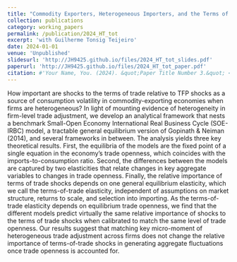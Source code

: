 ```yaml
---
title: "Commodity Exporters, Heterogeneous Importers, and the Terms of Trade"
collection: publications
category: working_papers
permalink: /publication/2024_HT_tot
excerpt: 'with Guilherme Tonsig Teijeiro'
date: 2024-01-01
venue: 'Unpublished'
slidesurl: 'http://JH9425.github.io/files/2024_HT_tot_slides.pdf'
paperurl: 'http://JH9425.github.io/files/2024_HT_tot_paper.pdf'
citation: #'Your Name, You. (2024). &quot;Paper Title Number 3.&quot; <i>GitHub Journal of Bugs</i>. 1(3).'
---
```


How important are shocks to the terms of trade relative to TFP shocks as a source of consumption volatility in commodity-exporting economies when firms are heterogeneous? In light of mounting evidence of heterogeneity in firm-level trade adjustment, we develop an analytical framework that nests a benchmark Small-Open Economy International Real Business Cycle (SOE-IRBC) model, a tractable general equilibrium version of Gopinath & Neiman (2014), and several frameworks in between. The analysis yields three key theoretical results. First, the equilibria of the models are the fixed point of a single equation in the economy’s trade openness, which coincides with the imports-to-consumption ratio. Second, the differences between the models are captured by two elasticities that relate changes in key aggregate variables to changes in trade openness. Finally, the relative importance of terms of trade shocks depends on one general equilibrium elasticity, which we call the terms-of-trade elasticity, independent of assumptions on market structure, returns to scale, and selection into importing. As the terms-of-trade elasticity depends on equilibrium trade openness, we find that the different models predict virtually the same relative importance of shocks to the terms of trade shocks when calibrated to match the same level of trade openness. Our results suggest that matching key micro-moment of heterogeneous trade adjustment across firms does not change the relative importance of terms-of-trade shocks in generating aggregate fluctuations once trade openness is accounted for.
